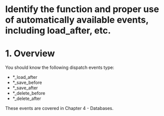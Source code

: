 # Identify the function and proper use of automatically available events, including load_after, etc.

# 1. Overview

You should know the following dispatch events type:

- *_load_after
- *_save_before
- *_save_after
- *_delete_before
- *_delete_after

These events are covered in Chapter 4 - Databases.

